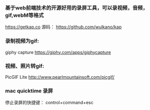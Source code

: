 ### 基于web前端技术的开源好用的录屏工具，可以录视频，音频，gif,webM等格式

https://getkap.co
源码：
https://github.com/wulkano/kap

### 录制视频为gif:
giphy capture
https://giphy.com/apps/giphycapture

### 视频、照片转gif:
PicGIF Lite
http://www.pearlmountainsoft.com/picgif/

### mac quicktime 录屏

停止录屏的快捷键：  control+command+esc